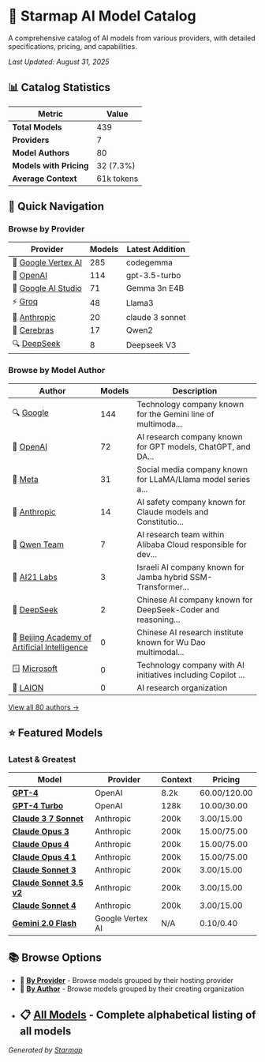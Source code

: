 # 🌟 Starmap AI Model Catalog
  
A comprehensive catalog of AI models from various providers, with detailed specifications, pricing, and capabilities.
  
  
*_Last Updated: August 31, 2025_*
  
  
## 📊 Catalog Statistics
  
| Metric | Value |
|---------|---------|
| **Total Models** | 439 |
| **Providers** | 7 |
| **Model Authors** | 80 |
| **Models with Pricing** | 32 (7.3%) |
| **Average Context** | 61k tokens |

  
## 🚀 Quick Navigation
  
### Browse by Provider
  
| Provider | Models | Latest Addition |
|---------|---------|---------|
| 🏢 [Google Vertex AI](providers/google-vertex/) | 285 | codegemma |
| 🤖 [OpenAI](providers/openai/) | 114 | gpt-3.5-turbo |
| 🔮 [Google AI Studio](providers/google-ai-studio/) | 71 | Gemma 3n E4B |
| ⚡ [Groq](providers/groq/) | 48 | Llama3 |
| 🧠 [Anthropic](providers/anthropic/) | 20 | claude 3 sonnet |
| 🚀 [Cerebras](providers/cerebras/) | 17 | Qwen2 |
| 🔍 [DeepSeek](providers/deepseek/) | 8 | Deepseek V3 |

  
### Browse by Model Author
  
| Author | Models | Description |
|---------|---------|---------|
| 🔍 [Google](authors/google/) | 144 | Technology company known for the Gemini line of multimoda... |
| 🤖 [OpenAI](authors/openai/) | 72 | AI research company known for GPT models, ChatGPT, and DA... |
| 📘 [Meta](authors/meta/) | 31 | Social media company known for LLaMA/Llama model series a... |
| 🧠 [Anthropic](authors/anthropic/) | 14 | AI safety company known for Claude models and Constitutio... |
| 👥 [Qwen Team](authors/qwen/) | 7 | AI research team within Alibaba Cloud responsible for dev... |
| 👥 [AI21 Labs](authors/ai21/) | 3 | Israeli AI company known for Jamba hybrid SSM-Transformer... |
| 🔬 [DeepSeek](authors/deepseek/) | 2 | Chinese AI company known for DeepSeek-Coder and reasoning... |
| 👥 [Beijing Academy of Artificial Intelligence](authors/baai/) | 0 | Chinese AI research institute known for Wu Dao multimodal... |
| 🪟 [Microsoft](authors/microsoft/) | 0 | Technology company with AI initiatives including Copilot ... |
| 👥 [LAION](authors/laion/) | 0 | AI research organization |

  
[View all 80 authors →](authors/)
  
  
## ⭐ Featured Models
  
### Latest & Greatest
  
| Model | Provider | Context | Pricing |
|---------|---------|---------|---------|
| **[GPT-4](models/gpt-4.md)** | OpenAI | 8.2k | $60.00/$120.00 |
| **[GPT-4 Turbo](models/gpt-4-turbo.md)** | OpenAI | 128k | $10.00/$30.00 |
| **[Claude 3 7 Sonnet](models/claude-3-7-sonnet-at-20250219.md)** | Anthropic | 200k | $3.00/$15.00 |
| **[Claude Opus 3](models/claude-3-opus-20240229.md)** | Anthropic | 200k | $15.00/$75.00 |
| **[Claude Opus 4](models/claude-opus-4-at-20250514.md)** | Anthropic | 200k | $15.00/$75.00 |
| **[Claude Opus 4 1](models/claude-opus-4-1-at-20250805.md)** | Anthropic | 200k | $15.00/$75.00 |
| **[Claude Sonnet 3](models/claude-3-sonnet-20240229.md)** | Anthropic | 200k | $3.00/$15.00 |
| **[Claude Sonnet 3.5 v2](models/claude-3-5-sonnet-at-20241022.md)** | Anthropic | 200k | $3.00/$15.00 |
| **[Claude Sonnet 4](models/claude-sonnet-4-at-20250514.md)** | Anthropic | 200k | $3.00/$15.00 |
| **[Gemini 2.0 Flash](models/gemini-2.0-flash.md)** | Google Vertex AI | N/A | $0.10/$0.40 |

  
## 📚 Browse Options
  
- 🏢 **[By Provider](providers/)** - Browse models grouped by their hosting provider
- 👥 **[By Author](authors/)** - Browse models grouped by their creating organization
- 📋 **[All Models](models/)** - Complete alphabetical listing of all models
  ---
_Generated by [Starmap](https://github.com/agentstation/starmap)_
